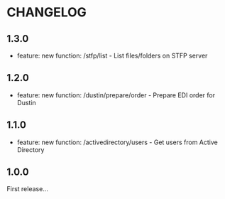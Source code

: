 CHANGELOG
=========

## 1.3.0

* feature: new function: /stfp/list - List files/folders on STFP server

## 1.2.0

* feature: new function: /dustin/prepare/order - Prepare EDI order for Dustin

## 1.1.0

* feature: new function: /activedirectory/users - Get users from Active Directory

## 1.0.0

First release...